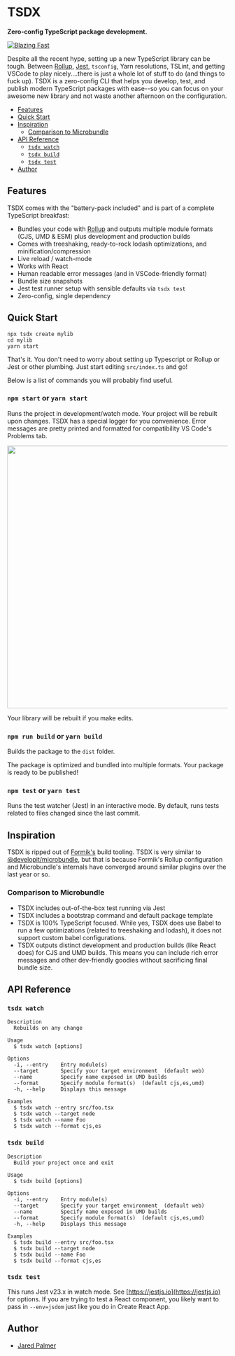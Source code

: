 # TSDX

**Zero-config TypeScript package development.**

[![Blazing Fast](https://badgen.now.sh/badge/speed/blazing%20%F0%9F%94%A5/green)](https://npm.im/tsdx)

Despite all the recent hype, setting up a new TypeScript library can be tough. Between [Rollup](https://github.com/rollup/rollup), [Jest](https://github.com/facebook/jest), `tsconfig`, Yarn resolutions, TSLint, and getting VSCode to play nicely....there is just a whole lot of stuff to do (and things to fuck up). TSDX is a zero-config CLI that helps you develop, test, and publish modern TypeScript packages with ease--so you can focus on your awesome new library and not waste another afternoon on the configuration.

<!-- START doctoc generated TOC please keep comment here to allow auto update -->
<!-- DON'T EDIT THIS SECTION, INSTEAD RE-RUN doctoc TO UPDATE -->

- [Features](#features)
- [Quick Start](#quick-start)
- [Inspiration](#inspiration)
  - [Comparison to Microbundle](#comparison-to-microbundle)
- [API Reference](#api-reference)
  - [`tsdx watch`](#tsdx-watch)
  - [`tsdx build`](#tsdx-build)
  - [`tsdx test`](#tsdx-test)
- [Author](#author)

<!-- END doctoc generated TOC please keep comment here to allow auto update -->

## Features

TSDX comes with the "battery-pack included" and is part of a complete TypeScript breakfast:

- Bundles your code with [Rollup](https://github.com/rollup/rollup) and outputs multiple module formats (CJS, UMD & ESM) plus development and production builds
- Comes with treeshaking, ready-to-rock lodash optimizations, and minification/compression
- Live reload / watch-mode
- Works with React
- Human readable error messages (and in VSCode-friendly format)
- Bundle size snapshots
- Jest test runner setup with sensible defaults via `tsdx test`
- Zero-config, single dependency

## Quick Start

```
npx tsdx create mylib
cd mylib
yarn start
```

That's it. You don't need to worry about setting up Typescript or Rollup or Jest or other plumbing. Just start editing `src/index.ts` and go!

Below is a list of commands you will probably find useful.

### `npm start` or `yarn start`

Runs the project in development/watch mode. Your project will be rebuilt upon changes. TSDX has a special logger for you convenience. Error messages are pretty printed and formatted for compatibility VS Code's Problems tab. 

<img src="https://user-images.githubusercontent.com/4060187/52168303-574d3a00-26f6-11e9-9f3b-71dbec9ebfcb.gif" width="600" />


Your library will be rebuilt if you make edits.

### `npm run build` or `yarn build`

Builds the package to the `dist` folder.

The package is optimized and bundled into multiple formats.
Your package is ready to be published!

### `npm test` or `yarn test`

Runs the test watcher (Jest) in an interactive mode.
By default, runs tests related to files changed since the last commit.

## Inspiration

TSDX is ripped out of [Formik's](https://github.com/jaredpalmer/formik) build tooling. TSDX is very similar to [@developit/microbundle](https://github.com/developit/microbundle), but that is because Formik's Rollup configuration and Microbundle's internals have converged around similar plugins over the last year or so.

### Comparison to Microbundle

- TSDX includes out-of-the-box test running via Jest
- TSDX includes a bootstrap command and default package template
- TSDX is 100% TypeScript focused. While yes, TSDX does use Babel to run a few optimizations (related to treeshaking and lodash), it does not support custom babel configurations.
- TSDX outputs distinct development and production builds (like React does) for CJS and UMD builds. This means you can include rich error messages and other dev-friendly goodies without sacrificing final bundle size.

## API Reference

### `tsdx watch`

```shell
Description
  Rebuilds on any change

Usage
  $ tsdx watch [options]

Options
  -i, --entry    Entry module(s)
  --target       Specify your target environment  (default web)
  --name         Specify name exposed in UMD builds
  --format       Specify module format(s)  (default cjs,es,umd)
  -h, --help     Displays this message

Examples
  $ tsdx watch --entry src/foo.tsx
  $ tsdx watch --target node
  $ tsdx watch --name Foo
  $ tsdx watch --format cjs,es
```

### `tsdx build`

```shell
Description
  Build your project once and exit

Usage
  $ tsdx build [options]

Options
  -i, --entry    Entry module(s)
  --target       Specify your target environment  (default web)
  --name         Specify name exposed in UMD builds
  --format       Specify module format(s)  (default cjs,es,umd)
  -h, --help     Displays this message

Examples
  $ tsdx build --entry src/foo.tsx
  $ tsdx build --target node
  $ tsdx build --name Foo
  $ tsdx build --format cjs,es
```

### `tsdx test`

This runs Jest v23.x in watch mode. See [https://jestjs.io](https://jestjs.io) for options. If you are trying to test a React component, you likely want to pass in `--env=jsdom` just like you do in Create React App.

## Author

- [Jared Palmer](https://twitter.com/jaredpalmer)
